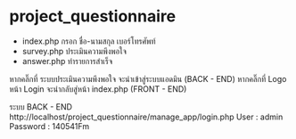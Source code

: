 # project_questionnaire
- index.php กรอก ชื่อ-นามสกุล เบอร์โทรศัพท์
- survey.php ประเมินความพึงพอใจ
- answer.php ทำรายการสำเร็จ

หากคลิ๊กที่ ระบบประเมินความพึงพอใจ จะนำเข้าสู่ระบบแอดมิน (BACK  - END)
หากคลิ๊กที่ Logo หน้า Login จะนำกลับสู่หน้า index.php (FRONT - END)


ระบบ BACK  - END
http://localhost/project_questionnaire/manage_app/login.php
User : admin
Password : 140541Fm
